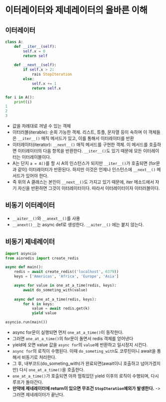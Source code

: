 # 이터레이터와 제네레이터의 올바른 이해
## 이터레이터
```python
class A:
    def __iter__(self):
        self.x = 0
        return self
    
    def __next__(self):
        if self.x > 2:
            rais StopIteration
        else:
            self.x += 1
            return self.x

for i in A():
    print(i)
1
2
3
```
- 값을 차례대로 꺼낼 수 있는 객체
- 이터러블(iterable): 순회 가능한 객체. 리스트, 튜플, 문자열 등이 속하며 이 객체들은 `__iter__()` 매직 메서드가 있고, 이를 통해서 이터레이터를 반환
- 이터레이터(iterator): `__next__()` 매직 메서드를 구현한 객체. 이 메서드를 호출하면 이터레이터의 다음 항목을 반환한다.  `__iter__()`도 있기 때문에 모든 이터레이터는 이터레이블이다.
- A는 단지 `a = A()`를 할 시 A의 인스턴스가 되지만 `__iter__()`가 호출되면 (for문과 같이) 이터레이터가 반환된다. 하지만 이것은 언제나 인스턴스에 `__next__()` 메서드가 있어야 한다.
- 즉 위의 A 클래스는 본인이 `__next__()`도 가지고 있기 때문에, iter 메소드에서 자기 자신을 반환하면 그것이 이터레이터이다. 따라서 이터레이터이자 이터러블이다.

## 비동기 이터레이터
- `__aiter__()`와 `__anext__()`를 사용
- `__anext()__`는 async def로 생성한다. `__aiter__()` 에는 붙지 않는다.

## 비동기 제네레이터
```python
import asyncio
from aioredis import create_redis

async def main():
    redis = await create_redis(('localhost', 6379))
    keys = ['Americas', 'Africa', 'Europe', 'Asia']

    async for value in one_at_a_time(redis, keys):
        await do_someting_with(value)
    
    async def one_at_a_time(redis, keys):
        for k in keys:
            value = await redis.get(k)
            yield value

asyncio.run(main())
```
- async for문이 실행되면 먼저 `one_at_a_time()`이 동작한다.
- 그러면 `one_at_a_time()`의 for문이 돌면서 redis 객체를 얻어낸다
- yield에 오면 value 값을 `async for`의 `value`에 반환하고 일시정지 시킨다.
- `async for`의 로직이 수행된다. 이때 `do_someting_with`도 코루틴이니 await을 통해서 비동기로 처리한다.
- 그 후, 내부코드(do_someting_with)가 완료되면(await이니 호출하고 넘어가겠지만) 다시 `one_at_a_time()`을 호출한다.
- `one_at_a_time()`가 호출되면 아까 멈춰있던 yield 이후의 로직이 수행되며, 다시 루프가 돌아간다.
- **만약에 제네레이터에 return이 있으면 무조건 `StopIteration`예외가 발생한다.** -> 그러면 제네레이터가 끝난다.